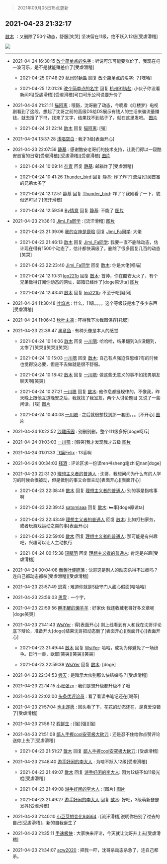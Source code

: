> 2021年09月05日15点更新
<link rel="stylesheet" href="https://cdn.jsdelivr.net/gh/taotie6/sampleJSON@main/css/photo_show.css">


 ## 2021-04-23 21:32:17 

 [㪚木](https://www.coolapk.com/feed/26516902?shareKey=NjkxNjE3Yjk3NGY0NjEzMTc3ZGE~) ：又删除了50个动态，舒服[笑哭]
坚决留在11级，绝不跃入12级[受虐滑稽] 

<div class="album">
<img class="img-item" src="http://image.coolapk.com/feed/2020/0606/14/1081091_d97cc63f_5615_4022@500x438.gif" />
</div>

 ------- 

- 2021-04-24 16:30:15 [改个简单点的名字](uid=1835680) : 听说可乐可能要涨价了，我现在屯一波可乐，是不是就能赚差价了[受虐滑稽] 

    - 2021-04-25 07:48:29 [杭州91钠盐](uid=3259505) 回复 [改个简单点的名字](uid=1835680): ？[嘿哈] 

    - 2021-04-25 12:01:26 [改个简单点的名字](uid=1835680) 回复 [杭州91钠盐](uid=3259505): 小伙子你没看新闻吗[受虐滑稽][受虐滑稽]可口可乐公司说要升价了 

- 2021-04-24 21:21:11 [猫阿离](uid=491974) : 哦豁，沈哥删了动态，今晚看《红楼梦》电视剧看到了这段，想起了沈哥之前的高级DS给DS展示有钱人的生活来骗流量赚钱，就去搜了下书，找来了文字，结果找不到贴子了，就在这里发吧。 [图片](http://image.coolapk.com/feed/2021/0424/21/491974_a9786738_0468_0955@1080x2968.jpeg)

    - 2021-04-24 21:22:14 [㪚木](uid=1081091) 回复 [猫阿离](uid=491974): [强] 

- 2021-04-24 13:37:28 [浅唱空白](uid=758612) : 我才3级[表面开心] 

- 2021-04-23 22:07:59 [静基](uid=1353091) : 感谢酷安老哥们的技术支持，让我们得以一窥酷安首富的日常[受虐滑稽][受虐滑稽][受虐滑稽] [图片](http://image.coolapk.com/feed/2021/0423/22/1353091_018d17c0_6878_1889@1080x2400.jpeg)

    - 2021-04-24 10:09:14 [存青](uid=1006954) 回复 [静基](uid=1353091): 邮箱炸了[受虐滑稽] 

    - 2021-04-24 10:41:26 [Thunder_bird](uid=966819) 回复 [静基](uid=1353091): 炸了炸了[流泪]订阅首富的兄弟太多了 

    - 2021-04-24 12:12:51 [静基](uid=1353091) 回复 [Thunder_bird](uid=966819): 咋了？我刚看了一下，貌似还可以？[流汗滑稽] 

    - 2021-04-24 12:59:58 [By情意](uid=2227064) 回复 [静基](uid=1353091): 不能了 [图片](http://image.coolapk.com/feed/2021/0424/12/2227064_55f39c00_0396_6755@1080x2340.jpeg)

- 2021-04-23 21:36:10 [Jimi_Fa同学](uid=658442) : [流汗滑稽] [图片](http://image.coolapk.com/feed/2021/0423/21/658442_3d4279d8_4969_4178@1080x356.jpeg)

    - 2021-04-23 21:39:06 [我的女神是鹿晗](uid=1817754) 回复 [Jimi_Fa同学](uid=658442): 大佬 

    - 2021-04-23 21:46:13 [㪚木](uid=1081091) 回复 [Jimi_Fa同学](uid=658442): 我要一直不删除动态，估计现在得有1500个动态了，估计都快满级了，删除了很多回复几百的动态[笑哭] 

    - 2021-04-23 22:23:40 [Jimi_Fa同学](uid=658442) 回复 [㪚木](uid=1081091): 你是大佬[喵喵] 

    - 2021-04-24 12:10:31 [leo221b](uid=363524) 回复 [㪚木](uid=1081091): 首帅，你在酷安太火了，有个兄弟做得订阅你动态的网址，邮箱已经炸了[doge原谅ta] [图片](http://image.coolapk.com/feed/2021/0424/12/363524_6f88d5f1_7430_7545@1080x2340.jpeg)

    - 2021-04-24 12:43:41 [㪚木](uid=1081091) 回复 [leo221b](uid=363524): 不至于吧[疑问] 

- 2021-04-24 11:30:48 [叶焰冰](uid=1065430) : 什么，11级。。。。这个等级该是水了多少东西[受虐滑稽] 

- 2021-04-24 11:06:43 [秋叶未凉](uid=2801425) : 吓得我下次截图保存[托腮] 

- 2021-04-23 22:39:47 [黑章鱼](uid=1544882) : 有种头像是本人的感觉 

    - 2021-04-24 10:14:06 [㪚木](uid=1081091) 回复 [一川嗯](uid=1255162): 哈哈哈，结果翻到3点没翻到，太惨了[笑哭][笑哭][笑哭] 

    - 2021-04-24 10:15:03 [一川嗯](uid=1255162) 回复 [㪚木](uid=1081091): 自己有点强迫性思维?有的时候也觉得没必要，但是不去做就是很不舒服。 

    - 2021-04-24 10:18:42 [㪚木](uid=1081091) 回复 [一川嗯](uid=1255162): 做这些无意义的事不如找男朋友聊天啊[笑哭] 

    - 2021-04-24 10:27:21 [一川嗯](uid=1255162) 回复 [㪚木](uid=1081091): 他作息都挺规律的，不像我，昨天晚上跟他互道晚安之后，我就找了我室友，两个人讨论题目 又说了一些闲话。[噗] [图片](http://image.coolapk.com/feed/2021/0424/10/1255162_1edb479e_1240_42@1080x2400.jpeg)

    - 2021-04-24 10:40:08 [一川嗯](uid=1255162) : 之后就很想找到那一套图。。。[不开心] [图片](http://image.coolapk.com/feed/2021/0424/10/1255162_9efa5811_2007_0124@1080x2400.jpeg)

- 2021-04-24 10:22:52 [沙雕乐园](uid=2447129) : 别删别删，整个111级多好[doge呵斥] 

- 2021-04-24 01:03:03 [一川嗯](uid=1255162) : [假笑]我才发现我才五级 [图片](http://image.coolapk.com/feed/2021/0424/01/1255162_c22753fa_7382_1217@1080x2400.jpeg)

- 2021-04-24 01:01:33 [飞廉Felix](uid=900024) : 13香啊 

- 2021-04-24 00:34:03 [释酒](uid=3096782) : 评论区求一份读ren书sheng笔zhi记nan[doge] 

- 2021-04-23 22:31:20 [理想主义者的普通人](uid=1708330) : 沈哥，我想问问为什么有的人学习的时候会很被动，但是做别的事又会很主动[表面开心][表面开心] 

    - 2021-04-23 22:38:49 [㪚木](uid=1081091) 回复 [理想主义者的普通人](uid=1708330): 别的事是指啥事啊 

    - 2021-04-23 22:39:42 [satomiaaa](uid=2110686) 回复 [㪚木](uid=1081091): 🛏️事[doge原谅ta] 

    - 2021-04-23 22:43:49 [理想主义者的普通人](uid=1708330) 回复 [㪚木](uid=1081091): 比如打扫家务，或者玩游戏运动之类的事[表面开心] 

    - 2021-04-23 22:59:00 [㪚木](uid=1081091) 回复 [理想主义者的普通人](uid=1708330): 那可能是有兴趣吧，兴趣可以让人主动执行 

    - 2021-04-24 00:15:38 [短腿羽](uid=3861796) 回复 [理想主义者的普通人](uid=1708330): 肯定是兴趣[受虐滑稽] 

- 2021-04-24 00:04:08 [而黄叶便碎落](uid=2845514) : 沈哥这是别人的动态杀得不过瘾吗？连自己都动态都杀[受虐滑稽][受虐滑稽] 

- 2021-04-23 23:57:49 [思雩](uid=6140056) : 难道你就是S级守门人甜心假面[哈哈哈] 

- 2021-04-23 23:56:03 [思雩](uid=6140056) : 一个字， 

- 2021-04-23 22:59:56 [睡不醒的懒羊羊](uid=4242505) : 好家伙 我还收藏老哥好多文章呢[doge笑哭] 

- 2021-04-23 21:41:43 [WsiYer](uid=3832235) : 得[表面开心] 刚上线看到有人和我在沈哥评论底下辩论，准备开火[doge]结果沈哥把动态删了[表面开心][表面开心][表面开心] 

    - 2021-04-23 21:49:44 [㪚木](uid=1081091) 回复 [WsiYer](uid=3832235): 哈哈，成功为你避免了一场纷争。日行一善，欧耶[笑哭][笑哭][笑哭] 

    - 2021-04-23 22:59:39 [WsiYer](uid=3832235) 回复 [㪚木](uid=1081091): [doge] 

- 2021-04-23 22:34:53 [尝天](uid=2731226) : 是暗示大伙别那么快结婚吗？[受虐滑稽] 

- 2021-04-23 22:14:15 [小张张zx](uid=4278191) : 我们是想升级都升级不了哦 

- 2021-04-23 22:02:00 [头条优评论员](uid=744564) : 看了看读书笔记还在[喝茶] 

- 2021-04-23 21:57:04 [也未遂愿](uid=3056500) : 回头看了下，花花的动态还在，是真爱没错了[受虐滑稽] 

- 2021-04-23 21:56:12 [程鲜生](uid=845250) : [强][强][强] 

- 2021-04-23 21:51:08 [鄙人手握cool安究极大砍刀](uid=2616582) : 还是忍不住给你点赞评论送你上去了[受虐滑稽] 

    - 2021-04-23 21:51:27 [㪚木](uid=1081091) 回复 [鄙人手握cool安究极大砍刀](uid=2616582): [受虐滑稽] 

- 2021-04-23 21:48:40 [游手好闲的李大人](uid=1704844) : 为啥不跃入12级[受虐滑稽] 

    - 2021-04-23 21:49:07 [㪚木](uid=1081091) 回复 [游手好闲的李大人](uid=1704844): 因为12级不如11级光棍[受虐滑稽] 

    - 2021-04-23 21:49:08 [游手好闲的李大人](uid=1704844) : [图片] [图片](http://image.coolapk.com/feed/2021/0423/21/1704844_49d14db7_5746_2896@580x326.jpeg)

    - 2021-04-23 21:49:27 [游手好闲的李大人](uid=1704844) 回复 [㪚木](uid=1081091): 好吧，3级萌新瑟瑟发抖[受虐滑稽] 

- 2021-04-23 21:40:10 [小豆芽想变化94664](uid=5184191) : [流汗滑稽]说明你告别了过去的自己[受虐滑稽]，新的自我诞生了 

- 2021-04-23 21:35:11 [手速极快](uid=2222069) : 大家快来评论，今天就让沈哥升上去[受虐滑稽] 

- 2021-04-23 21:34:07 [acw2020](uid=6251124) : 把我一吓，沈哥杀动态杀急了，连自己都杀。 

